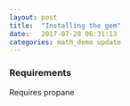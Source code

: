 ```yaml
---
layout: post
title:  "Installing the gem"
date:   2017-07-28 06:31:13
categories: math_demo update
---
```


### Requirements

Requires propane

